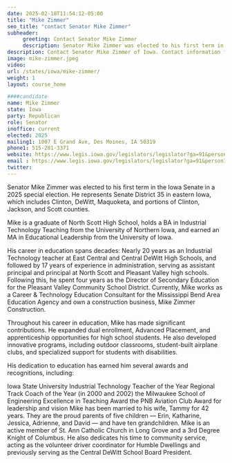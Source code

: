 ```yaml
---
date: 2025-02-18T11:54:12-05:00
title: "Mike Zimmer"
seo_title: "contact Senator Mike Zimmer"
subheader:
     greeting: Contact Senator Mike Zimmer
     description: Senator Mike Zimmer was elected to his first term in the Iowa Senate in a 2025 special election. He represents Senate District 35 in eastern Iowa, which includes Clinton, DeWitt, Maquoketa, and portions of Clinton, Jackson, and Scott counties.
description: Contact Senator Mike Zimmer of Iowa. Contact information for Mike Zimmer includes email address, phone number, and mailing address.
image: mike-zimmer.jpeg
video:
url: /states/iowa/mike-zimmer/
weight: 1
layout: course_home

####candidate
name: Mike Zimmer
state: Iowa
party: Republican
role: Senator
inoffice: current
elected: 2025
mailing1: 1007 E Grand Ave, Des Moines, IA 50319
phone1: 515-281-3371
website: https://www.legis.iowa.gov/legislators/legislator?ga=91&personID=37960/
email : https://www.legis.iowa.gov/legislators/legislator?ga=91&personID=37960/
twitter: 
---
```

Senator Mike Zimmer was elected to his first term in the Iowa Senate in a 2025 special election. He represents Senate District 35 in eastern Iowa, which includes Clinton, DeWitt, Maquoketa, and portions of Clinton, Jackson, and Scott counties.

Mike is a graduate of North Scott High School, holds a BA in Industrial Technology Teaching from the University of Northern Iowa, and earned an MA in Educational Leadership from the University of Iowa.

His career in education spans decades: Nearly 20 years as an Industrial Technology teacher at East Central and Central DeWitt High Schools, and followed by 17 years of experience in administration, serving as assistant principal and principal at North Scott and Pleasant Valley high schools. Following this, he spent four years as the Director of Secondary Education for the Pleasant Valley Community School District. Currently, Mike works as a Career & Technology Education Consultant for the Mississippi Bend Area Education Agency and own a construction business, Mike Zimmer Construction.

Throughout his career in education, Mike has made significant contributions. He expanded dual enrollment, Advanced Placement, and apprenticeship opportunities for high school students. He also developed innovative programs, including outdoor classrooms, student-built airplane clubs, and specialized support for students with disabilities.

His dedication to education has earned him several awards and recognitions, including:

Iowa State University Industrial Technology Teacher of the Year
Regional Track Coach of the Year (in 2000 and 2002)
the Milwaukee School of Engineering Excellence in Teaching Award
the PNB Aviation Club Award for leadership and vision
Mike has been married to his wife, Tammy for 42 years. They are the proud parents of five children — Erin, Katharine, Jessica, Adrienne, and David — and have ten grandchildren. Mike is an active member of St. Ann Catholic Church in Long Grove and a 3rd Degree Knight of Columbus. He also dedicates his time to community service, acting as the volunteer driver coordinator for Humble Dwellings and previously serving as the Central DeWitt School Board President.
